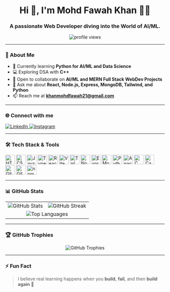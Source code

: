 <h1 align="center">Hi 👋, I'm Mohd Fawah Khan 🌊✨</h1>
<h3 align="center">A passionate Web Developer diving into the World of AI/ML.</h3>

<p align="center">
  <img src="https://komarev.com/ghpvc/?username=fawahkhan&label=Profile%20views&color=0e75b6&style=flat" alt="profile views" />
</p>

---

### 🧠 About Me

- 🌱 Currently learning **Python for AI/ML and Data Science**
- 💻 Exploring DSA with **C++**
- 🤝 Open to collaborate on **AI/ML and MERN Full Stack WebDev Projects**
- 💬 Ask me about **React, Node.js, Express, MongoDB, Tailwind, and Python**
- 📫 Reach me at **khanmohdfawah21@gmail.com**

---

### 🌐 Connect with me

<p align="left">
  <a href="https://www.linkedin.com/in/mohdfawahkhan" target="_blank">
    <img src="https://img.shields.io/badge/LinkedIn-0A66C2?style=for-the-badge&logo=linkedin&logoColor=white" alt="LinkedIn" />
  </a>
  <a href="https://instagram.com/mohdfawahkhan" target="_blank">
    <img src="https://img.shields.io/badge/Instagram-E4405F?style=for-the-badge&logo=instagram&logoColor=white" alt="Instagram" />
  </a>
</p>

---

### 🛠️ Tech Stack & Tools

<p align="left">
  <img src="https://cdn.jsdelivr.net/gh/devicons/devicon/icons/html5/html5-original.svg" height="30" alt="HTML5" />
  <img src="https://cdn.jsdelivr.net/gh/devicons/devicon/icons/css3/css3-original.svg" height="30" alt="CSS3" />
  <img src="https://cdn.jsdelivr.net/gh/devicons/devicon/icons/javascript/javascript-original.svg" height="30" alt="JavaScript" />
  <img src="https://cdn.jsdelivr.net/gh/devicons/devicon/icons/typescript/typescript-original.svg" height="30" alt="TypeScript" />
  <img src="https://cdn.jsdelivr.net/gh/devicons/devicon/icons/react/react-original.svg" height="30" alt="React" />
  <img src="https://cdn.jsdelivr.net/gh/devicons/devicon/icons/vitejs/vitejs-original.svg" height="30" alt="Vite" />
  <img src="https://cdn.jsdelivr.net/gh/devicons/devicon/icons/tailwindcss/tailwindcss-original.svg" height="30" alt="Tailwind" />
  <img src="https://cdn.jsdelivr.net/gh/devicons/devicon/icons/nodejs/nodejs-original.svg" height="30" alt="Node.js" />
  <img src="https://cdn.jsdelivr.net/gh/devicons/devicon/icons/express/express-original.svg" height="30" alt="Express" />
  <img src="https://cdn.jsdelivr.net/gh/devicons/devicon/icons/mongodb/mongodb-original.svg" height="30" alt="MongoDB" />
  <img src="https://cdn.jsdelivr.net/gh/devicons/devicon/icons/python/python-original.svg" height="30" alt="Python" />
  <img src="https://cdn.jsdelivr.net/gh/devicons/devicon/icons/anaconda/anaconda-original.svg" height="30" alt="Anaconda" />
  <img src="https://cdn.jsdelivr.net/gh/devicons/devicon/icons/c/c-original.svg" height="30" alt="C" />
  <img src="https://cdn.jsdelivr.net/gh/devicons/devicon/icons/cplusplus/cplusplus-original.svg" height="30" alt="C++" />
  <img src="https://cdn.jsdelivr.net/gh/devicons/devicon/icons/git/git-original.svg" height="30" alt="Git" />
  <img src="https://cdn.jsdelivr.net/gh/devicons/devicon/icons/github/github-original.svg" height="30" alt="GitHub" />
  <img src="https://cdn.jsdelivr.net/gh/devicons/devicon/icons/npm/npm-original-wordmark.svg" height="30" alt="npm" />
</p>

---

### 📊 GitHub Stats

<div align="center">
  <table>
    <tr>
      <td align="center">
        <img src="https://github-readme-stats.vercel.app/api?username=fawahkhan&show_icons=true&theme=github_dark&hide_border=false&count_private=true" alt="GitHub Stats" />
      </td>
      <td align="center">
        <img src="https://streak-stats.demolab.com?user=fawahkhan&theme=github-dark&hide_border=false" alt="GitHub Streak" />
      </td>
    </tr>
    <tr>
      <td colspan="2" align="center">
        <img src="https://github-readme-stats.vercel.app/api/top-langs/?username=fawahkhan&layout=compact&theme=github_dark&hide_border=false" alt="Top Languages" />
      </td>
    </tr>
  </table>
</div>

---

### 🏆 GitHub Trophies

<p align="center">
  <img src="https://github-profile-trophy.vercel.app/?username=fawahkhan&theme=darkhub&no-frame=true" alt="GitHub Trophies" />
</p>

---

### ⚡ Fun Fact

> I believe real learning happens when you **build**, **fail**, and then **build again** 🚀
